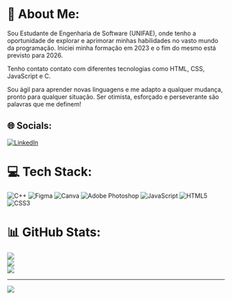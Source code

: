 # 💫 About Me:
Sou Estudante de Engenharia de Software (UNIFAE), onde tenho a oportunidade de explorar e aprimorar minhas habilidades no vasto mundo da programação. Iniciei minha formação em 2023 e o fim do mesmo está previsto para 2026.

Tenho contato contato com diferentes tecnologias como HTML, CSS, JavaScript e C.

Sou ágil para aprender novas linguagens e me adapto a qualquer mudança, pronto para qualquer situação.
Ser otimista, esforçado e perseverante são palavras que me definem!

## 🌐 Socials:
[![LinkedIn](https://img.shields.io/badge/LinkedIn-%230077B5.svg?logo=linkedin&logoColor=white)](https://linkedin.com/in/https://www.linkedin.com/in/gabriel-celestino-rodrigues/) 

# 💻 Tech Stack:
![C++](https://img.shields.io/badge/c++-%2300599C.svg?style=for-the-badge&logo=c%2B%2B&logoColor=white) ![Figma](https://img.shields.io/badge/figma-%23F24E1E.svg?style=for-the-badge&logo=figma&logoColor=white) ![Canva](https://img.shields.io/badge/Canva-%2300C4CC.svg?style=for-the-badge&logo=Canva&logoColor=white) ![Adobe Photoshop](https://img.shields.io/badge/adobe%20photoshop-%2331A8FF.svg?style=for-the-badge&logo=adobe%20photoshop&logoColor=white) ![JavaScript](https://img.shields.io/badge/javascript-%23323330.svg?style=for-the-badge&logo=javascript&logoColor=%23F7DF1E) ![HTML5](https://img.shields.io/badge/html5-%23E34F26.svg?style=for-the-badge&logo=html5&logoColor=white) ![CSS3](https://img.shields.io/badge/css3-%231572B6.svg?style=for-the-badge&logo=css3&logoColor=white)
# 📊 GitHub Stats:
![](https://github-readme-stats.vercel.app/api?username=Gabriel-Celestino&theme=default&hide_border=false&include_all_commits=false&count_private=false)<br/>
![](https://github-readme-streak-stats.herokuapp.com/?user=Gabriel-Celestino&theme=default&hide_border=false)<br/>
![](https://github-readme-stats.vercel.app/api/top-langs/?username=Gabriel-Celestino&theme=default&hide_border=false&include_all_commits=false&count_private=false&layout=compact)

---
[![](https://visitcount.itsvg.in/api?id=Gabriel-Celestino&icon=4&color=0)](https://visitcount.itsvg.in)

<!-- Proudly created with GPRM ( https://gprm.itsvg.in ) -->
